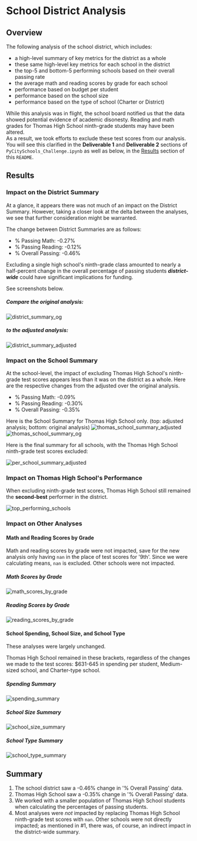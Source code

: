 # School District Analysis

## Overview 

The following analysis of the school district, which includes: 

* a high-level summary of key metrics for the district as a whole
* these same high-level key metrics for each school in the district
* the top-5 and bottom-5 performing schools based on their overall passing rate
* the average math and reading scores by grade for each school
* performance based on budget per student
* performance based on the school size
* performance based on the type of school (Charter or District)

While this analysis was in flight, the school board notified us that the data showed potential evidence of academic disonesty. Reading and math grades for Thomas High School ninth-grade students may have been altered.  
As a result, we took efforts to exclude these test scores from our analysis. You will see this clarified in the **Deliverable 1** and **Deliverable 2** sections of `PyCitySchools_Challenge.ipynb` as well as below, in the [Results](#results) section of this `README`. 


## Results 

### Impact on the District Summary

At a glance, it appears there was not much of an impact on the District Summary. However, taking a closer look at the delta between the analyses, we see that further consideration might be warranted.

The change between District Summaries are as follows: 
* % Passing Math: -0.27%
* % Passing Reading: -0.12%
* % Overall Passing: -0.46%

Excluding a single high school's ninth-grade class amounted to nearly a half-percent change in the overall percentage of passing students **_district-wide_** could have significant implications for funding. 

See screenshots below. 

##### Compare the original analysis:
![district_summary_og](Resources/school_analysis_df_screenshots/district_summary_og.png)

##### to the adjusted analysis: 
![district_summary_adjusted](Resources/school_analysis_df_screenshots/district_summary_adjusted.png)


### Impact on the School Summary

At the school-level, the impact of excluding Thomas High School's ninth-grade test scores appears less than it was on the district as a whole. Here are the respective changes from the adjusted over the original analysis. 
* % Passing Math: -0.09%
* % Passing Reading: -0.30%
* % Overall Passing: -0.35%
 
Here is the School Summary for Thomas High School only. (top: adjusted analysis; bottom: original analysis)
![thomas_school_summary_adjusted](Resources/school_analysis_df_screenshots/thomas_school_summary_adjusted.png)
![thomas_school_summary_og](Resources/school_analysis_df_screenshots/thomas_school_summary_og.png)

Here is the final summary for all schools, with the Thomas High School ninth-grade test scores excluded:

![per_school_summary_adjusted](Resources/school_analysis_df_screenshots/per_school_summary_adjusted.png)


### Impact on Thomas High School's Performance

When excluding ninth-grade test scores, Thomas High School still remained the **second-best** performer in the district. 

![top_performing_schools](Resources/school_analysis_df_screenshots/top_performing_schools.png)


### Impact on Other Analyses

#### Math and Reading Scores by Grade

Math and reading scores by grade were not impacted, save for the new analysis only having `nan` in the place of test scores for '9th'. Since we were calculating means, `nan` is excluded. Other schools were not impacted.

##### Math Scores by Grade
![math_scores_by_grade](Resources/school_analysis_df_screenshots/math_scores_by_grade.png)

##### Reading Scores by Grade
![reading_scores_by_grade](Resources/school_analysis_df_screenshots/reading_scores_by_grade.png)


#### School Spending, School Size, and School Type

These analyses were largely unchanged. 

Thomas High School remained in these brackets, regardless of the changes we made to the test scores: $631-645 in spending per student, Medium-sized school, and Charter-type school.


##### Spending Summary
![spending_summary](Resources/school_analysis_df_screenshots/spending_summary.png)

##### School Size Summary
![school_size_summary](Resources/school_analysis_df_screenshots/school_size_summary.png)


##### School Type Summary
![school_type_summary](Resources/school_analysis_df_screenshots/school_type_summary.png)



## Summary

1. The school district saw a -0.46% change in '% Overall Passing' data. 
2. Thomas High School saw a -0.35% change in '% Overall Passing' data.
3. We worked with a smaller population of Thomas High School students when calculating the percentages of passing students. 
4. Most analyses were _not_ impacted by replacing Thomas High School ninth-grade test scores with `nan`. Other schools were not directly impacted; as mentioned in #1, there was, of course, an indirect impact in the district-wide summary.
